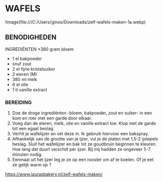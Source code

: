 # WAFELS

!image(file:///C:/Users/ginos/Downloads/zelf-wafels-maken-1a.webp)

## BENODIGHEDEN

INGREDIËNTEN
*380 gram bloem
* 1 el bakpoeder
* snuf zout
* 2 el fijne kristalsuiker
* 2 eieren (M)
* 380 ml melk
* 6 el olie
* 1 tl vanille extract

### BEREIDING

1. Doe de droge ingrediënten -bloem, bakpoeder, zout en suiker- in een kom en roer met een garde door elkaar.
2. Voeg dan de eieren, melk, olie en vanille extract toe. Klop met de garde tot een egaal beslag.
3. Verhit je wafelijzer en vet deze in. Ik gebruik hiervoor een bakspray.
4. Afhankelijk van de grootte van je ijzer, vul je de platen met 1,5-2 ijslepels beslag. Sluit het wafelijzer en bak tot ze goudbruin beginnen te kleuren. Hoe lang dat duurt verschilt per ijzer. Bij mij hadden ze ongeveer 5-7 minuten nodig.
5. Eenmaal uit het ijzer leg je ze op een rooster om af te koelen. Of je eet ze gelijk warm op ?

https://www.laurasbakery.nl/zelf-wafels-maken/ 